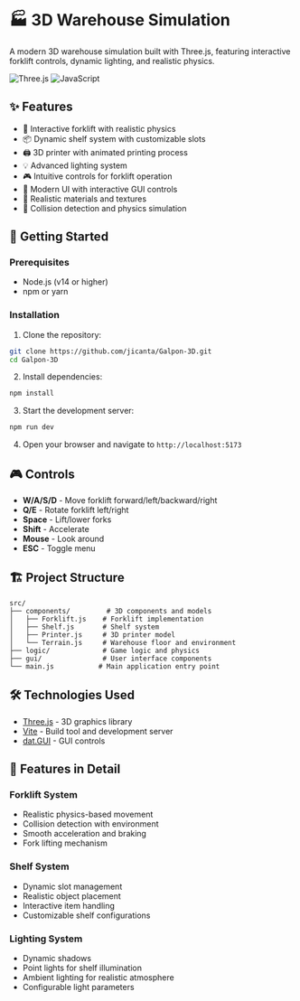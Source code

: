 # 🏭 3D Warehouse Simulation

A modern 3D warehouse simulation built with Three.js, featuring interactive forklift controls, dynamic lighting, and realistic physics.

![Three.js](https://img.shields.io/badge/Three.js-r159-blue)
![JavaScript](https://img.shields.io/badge/JavaScript-ES6-yellow)

## ✨ Features

- 🚛 Interactive forklift with realistic physics
- 📦 Dynamic shelf system with customizable slots
- 🖨️ 3D printer with animated printing process
- 💡 Advanced lighting system
- 🎮 Intuitive controls for forklift operation
- 🎨 Modern UI with interactive GUI controls
- 🌟 Realistic materials and textures
- 🎯 Collision detection and physics simulation

## 🚀 Getting Started

### Prerequisites

- Node.js (v14 or higher)
- npm or yarn

### Installation

1. Clone the repository:
```bash
git clone https://github.com/jicanta/Galpon-3D.git
cd Galpon-3D
```

2. Install dependencies:
```bash
npm install
```

3. Start the development server:
```bash
npm run dev
```

4. Open your browser and navigate to `http://localhost:5173`

## 🎮 Controls

- **W/A/S/D** - Move forklift forward/left/backward/right
- **Q/E** - Rotate forklift left/right
- **Space** - Lift/lower forks
- **Shift** - Accelerate
- **Mouse** - Look around
- **ESC** - Toggle menu

## 🏗️ Project Structure

```
src/
├── components/         # 3D components and models
│   ├── Forklift.js    # Forklift implementation
│   ├── Shelf.js       # Shelf system
│   ├── Printer.js     # 3D printer model
│   └── Terrain.js     # Warehouse floor and environment
├── logic/             # Game logic and physics
├── gui/               # User interface components
└── main.js           # Main application entry point
```

## 🛠️ Technologies Used

- [Three.js](https://threejs.org/) - 3D graphics library
- [Vite](https://vitejs.dev/) - Build tool and development server
- [dat.GUI](https://github.com/dataarts/dat.gui) - GUI controls

## 🎨 Features in Detail

### Forklift System
- Realistic physics-based movement
- Collision detection with environment
- Smooth acceleration and braking
- Fork lifting mechanism

### Shelf System
- Dynamic slot management
- Realistic object placement
- Interactive item handling
- Customizable shelf configurations

### Lighting System
- Dynamic shadows
- Point lights for shelf illumination
- Ambient lighting for realistic atmosphere
- Configurable light parameters